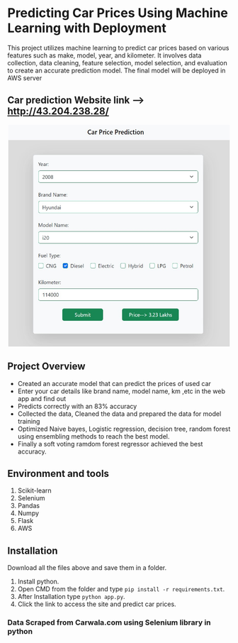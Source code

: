 # Predicting Car Prices Using Machine Learning with Deployment
This project utilizes machine learning to predict car prices based on various features such as make, model, year, and kilometer. It involves data collection, data cleaning, feature selection, model selection, and evaluation to create an accurate prediction model. The final model will be deployed in AWS server

## Car prediction Website link --> http://43.204.238.28/

<p align="center">
  <img src="Website Screenshot.jpg" width="500" height="500">
</p>

## Project Overview 
* Created an accurate model that can predict the prices of used car
* Enter your car details like brand name, model name, km ,etc in the web app and find out
* Predicts correctly with an 83% accuracy
* Collected the data, Cleaned the data and prepared the data for model training
* Optimized Naive bayes, Logistic regression, decision tree, random forest using ensembling methods to reach the best model.
* Finally a soft voting ramdom forest regressor achieved the best accuracy.

## Environment and tools
1. Scikit-learn
2. Selenium
3. Pandas
4. Numpy
5. Flask
6. AWS

## Installation

Download all the files above and save them in a folder. 
1. Install python.
2. Open CMD from the folder and type ``` pip install -r requirements.txt ```.
3. After Installation type ``` python app.py ```.
4. Click the link to access the site and predict car prices.

### Data Scraped from Carwala.com using Selenium library in python

